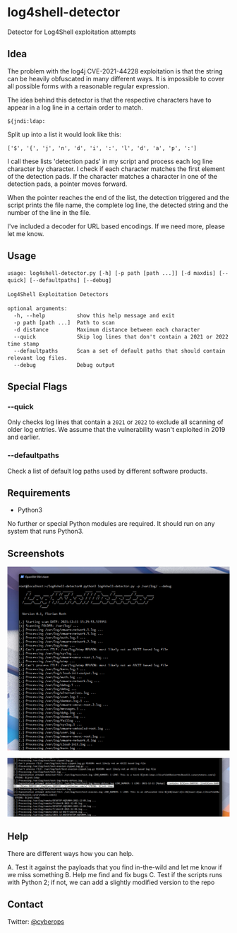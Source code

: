 # log4shell-detector

Detector for Log4Shell exploitation attempts

## Idea

The problem with the log4j CVE-2021-44228 exploitation is that the string can be heavily obfuscated in many different ways. It is impossible to cover all possible forms with a reasonable regular expression. 

The idea behind this detector is that the respective characters have to appear in a log line in a certain order to match. 

```
${jndi:ldap:
```

Split up into a list it would look like this:
```
['$', '{', 'j', 'n', 'd', 'i', ':', 'l', 'd', 'a', 'p', ':']
```

I call these lists 'detection pads' in my script and process each log line character by character. I check if each character matches the first element of the detection pads. If the character matches a character in one of the detection pads, a pointer moves forward. 

When the pointer reaches the end of the list, the detection triggered and the script prints the file name, the complete log line, the detected string and the number of the line in the file.

I've included a decoder for URL based encodings. If we need more, please let me know. 

## Usage

```help
usage: log4shell-detector.py [-h] [-p path [path ...]] [-d maxdis] [--quick] [--defaultpaths] [--debug]

Log4Shell Exploitation Detectors

optional arguments:
  -h, --help          show this help message and exit
  -p path [path ...]  Path to scan
  -d distance         Maximum distance between each character
  --quick             Skip log lines that don't contain a 2021 or 2022 time stamp
  --defaultpaths      Scan a set of default paths that should contain relevant log files.
  --debug             Debug output
```

## Special Flags

### --quick 

Only checks log lines that contain a `2021` or `2022` to exclude all scanning of older log entries. We assume that the vulnerability wasn't exploited in 2019 and earlier. 

### --defaultpaths

Check a list of default log paths used by different software products. 

## Requirements 

- Python3

No further or special Python modules are required. It should run on any system that runs Python3.

## Screenshots

![Screen1](/screenshots/screen1.png)

![Screen2](/screenshots/screen2.png)

## Help 

There are different ways how you can help.

A. Test it against the payloads that you find in-the-wild and let me know if we miss something
B. Help me find and fix bugs
C. Test if the scripts runs with Python 2; if not, we can add a slightly modified version to the repo

## Contact

Twitter: [@cyberops](https://twitter.com/cyb3rops)
